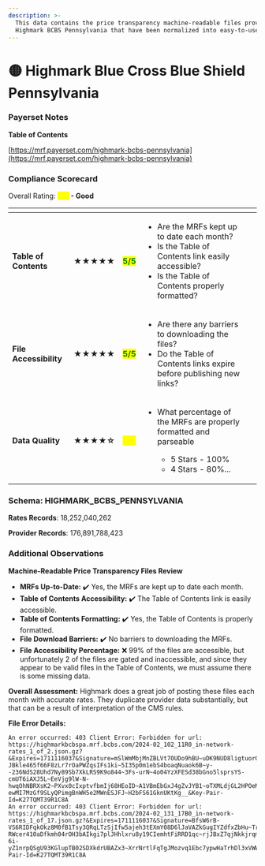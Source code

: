 ```yaml
---
description: >-
  This data contains the price transparency machine-readable files provided by
  Highmark BCBS Pennsylvania that have been normalized into easy-to-use tables.
---
```


# 🟡 Highmark Blue Cross Blue Shield Pennsylvania

### Payerset Notes

**Table of Contents**

[https://mrf.payerset.com/highmark-bcbs-pennsylvania](https://mrf.payerset.com/highmark-bcbs-pennsylvania)

### Compliance Scorecard

Overall Rating: <mark style="color:yellow;">**4/5**</mark>**&#x20;- Good**

<table data-view="cards"><thead><tr><th></th><th></th><th></th><th></th><th data-hidden data-card-cover data-type="files"></th></tr></thead><tbody><tr><td><strong>Table of Contents</strong></td><td><strong>★★★★★</strong></td><td><mark style="color:green;"><strong>5/5</strong></mark></td><td><ul><li>Are the MRFs kept up to date each month? </li><li>Is the Table of Contents link easily accessible?</li><li>Is the Table of Contents properly formatted?</li></ul></td><td></td></tr><tr><td><strong>File Accessibility</strong></td><td><strong>★★★★★</strong></td><td><mark style="color:green;"><strong>5/5</strong></mark></td><td><ul><li>Are there any barriers to downloading the files?</li><li>Do the Table of Contents links expire before publishing new links?</li></ul></td><td></td></tr><tr><td><strong>Data Quality</strong></td><td><strong>★★★★☆</strong></td><td><mark style="color:yellow;"><strong>4/5</strong></mark></td><td><ul><li><p>What percentage of the MRFs are properly formatted and parseable</p><ul><li>5 Stars - 100%</li><li>4 Stars - 80%...</li></ul></li></ul></td><td></td></tr></tbody></table>

### Schema: HIGHMARK\_BCBS\_PENNSYLVANIA

**Rates Records**: 18,252,040,262

**Provider Records**: 176,891,788,423

### Additional Observations

**Machine-Readable Price Transparency Files Review**

* **MRFs Up-to-Date:** ✔️ Yes, the MRFs are kept up to date each month.
* **Table of Contents Accessibility:** ✔️ The Table of Contents link is easily accessible.
* **Table of Contents Formatting:** ✔️ Yes, the Table of Contents is properly formatted.
* **File Download Barriers:** ✔️ No barriers to downloading the MRFs.
* **File Accessibility Percentage:** ❌ 99% of the files are accessible, but unfortunately 2 of the files are gated and inaccessible, and since they appear to be valid files in the Table of Contents, we must assume there is some missing data.

**Overall Assessment:** Highmark does a great job of posting these files each month with accurate rates. They duplicate provider data substantially, but that can be a result of interpretation of the CMS rules.

**File Error Details:**

```
An error occurred: 403 Client Error: Forbidden for url: https://highmarkbcbspa.mrf.bcbs.com/2024-02_102_11R0_in-network-rates_1_of_2.json.gz?&Expires=1711116037&Signature=mSlWmMbjMnZBLVt7OUDo9hBU~uDK9NUD8ligtuorGyn0ccHWlU3NgeeOsrLcG~OV6-JBkle465f66F8zLr7rOaPWZqsIFs1ki~5I35p0m1ebS4boaqNuaok6B~y--236NdS28Uhd7Ny89Sb7XkLRS9K9o844~3Fs-urN~4o04YzXFESd38bGno5lsprsYS-cmUT6iAXJ5L~EeVjg9lW-N-hwqOhNBRXsK2~PXvx0cIxptvfbmIj68HEoID~A1VBmEbGxJ4gZvJYB1~oTXMLdjGL2HPOeMy7KI5fw-ewMI7MzGf9SLyQPimgBnWH5e2MWnESJFJ~H2bFS61GknUKtKg__&Key-Pair-Id=K27TQMT39R1C8A
An error occurred: 403 Client Error: Forbidden for url: https://highmarkbcbspa.mrf.bcbs.com/2024-02_131_17B0_in-network-rates_1_of_17.json.gz?&Expires=1711116037&Signature=BfsW6rB-VS6RIDFqkOkz8M0fB1Tsy3QRqLTzSjIfw5ajeh3tEXmY08D6lJaVAZkGugIYZdfxZbHu~TrRf61fYtOA5ElKk2HtixcKy1Cvidi51iWKPvzX143rSb-RWcer410aDfkmh04rOH3bAIkgi7plJHhlxru8y19CIemhtFiRRD1qc~rjJBxZ7qjNkkjrqmyBZFK7np1ibJus5ec35GEHr7YEq~omsBaoE2Yb4dZOAX1DsfM3q-6i-yZ1nrpQSgU93KGlupTB02SDXkdrUBAZx3~XrrNrtlFqTgJMozvq1Ebc7ypwHaTrhDl3xVWWQlgyEtoT1o4b4bnVym2PBQ__&Key-Pair-Id=K27TQMT39R1C8A
```
